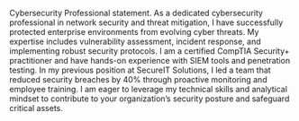 Cybersecurity Professional statement.
As a dedicated cybersecurity professional in network security and threat mitigation, I have successfully protected enterprise environments from evolving cyber threats. My expertise includes vulnerability assessment, incident response, and implementing robust security protocols. I am a certified CompTIA Security+ practitioner and have hands-on experience with SIEM tools and penetration testing. In my previous position at SecureIT Solutions, I led a team that reduced security breaches by 40% through proactive monitoring and employee training. I am eager to leverage my technical skills and analytical mindset to contribute to your organization’s security posture and safeguard critical assets.
